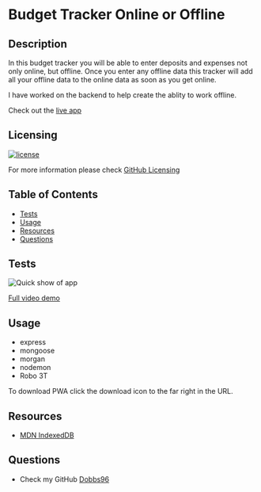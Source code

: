 # Budget Tracker Online or Offline

## Description

In this budget tracker you will be able to enter deposits and expenses not only online, but offline. Once you enter any offline data this tracker will add all your offline data to the online data as soon as you get online.

I have worked on the backend to help create the ablity to work offline.

Check out the [live app](https://tracking-budget-everywhere.herokuapp.com/)

## Licensing

[![license](https://img.shields.io/badge/license-MIT-blue)](https://shields.io)

For more information please check [GitHub Licensing](https://docs.github.com/en/github/creating-cloning-and-archiving-repositories/creating-a-repository-on-github/licensing-a-repository)

## Table of Contents

- [Tests](#tests)
- [Usage](#usage)
- [Resources](#resources)
- [Questions](#questions)

## Tests

![Quick show of app](./assets/gif.gif)

[Full video demo](https://drive.google.com/file/d/15BfIklOSzW91AzbwLay8P9urNT4Z1uBk/view)

## Usage

- express
- mongoose
- morgan
- nodemon
- Robo 3T

To download PWA click the download icon to the far right in the URL.

## Resources

- [MDN IndexedDB](https://developer.mozilla.org/en-US/docs/Web/API/IndexedDB_API)

## Questions

- Check my GitHub [Dobbs96](https://github.com/Dobbs96)
